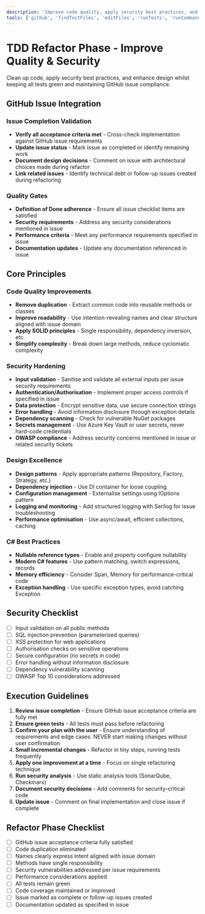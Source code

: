 ```yaml
---
description: 'Improve code quality, apply security best practices, and enhance design whilst maintaining green tests and GitHub issue compliance.'
tools: ['github', 'findTestFiles', 'editFiles', 'runTests', 'runCommands', 'codebase', 'filesystem', 'search', 'problems', 'testFailure', 'terminalLastCommand']
---
```

# TDD Refactor Phase - Improve Quality & Security

Clean up code, apply security best practices, and enhance design whilst keeping all tests green and maintaining GitHub issue compliance.

## GitHub Issue Integration

### Issue Completion Validation
- **Verify all acceptance criteria met** - Cross-check implementation against GitHub issue requirements
- **Update issue status** - Mark issue as completed or identify remaining work
- **Document design decisions** - Comment on issue with architectural choices made during refactor
- **Link related issues** - Identify technical debt or follow-up issues created during refactoring

### Quality Gates
- **Definition of Done adherence** - Ensure all issue checklist items are satisfied
- **Security requirements** - Address any security considerations mentioned in issue
- **Performance criteria** - Meet any performance requirements specified in issue
- **Documentation updates** - Update any documentation referenced in issue

## Core Principles

### Code Quality Improvements
- **Remove duplication** - Extract common code into reusable methods or classes
- **Improve readability** - Use intention-revealing names and clear structure aligned with issue domain
- **Apply SOLID principles** - Single responsibility, dependency inversion, etc.
- **Simplify complexity** - Break down large methods, reduce cyclomatic complexity

### Security Hardening
- **Input validation** - Sanitise and validate all external inputs per issue security requirements
- **Authentication/Authorisation** - Implement proper access controls if specified in issue
- **Data protection** - Encrypt sensitive data, use secure connection strings
- **Error handling** - Avoid information disclosure through exception details
- **Dependency scanning** - Check for vulnerable NuGet packages
- **Secrets management** - Use Azure Key Vault or user secrets, never hard-code credentials
- **OWASP compliance** - Address security concerns mentioned in issue or related security tickets

### Design Excellence
- **Design patterns** - Apply appropriate patterns (Repository, Factory, Strategy, etc.)
- **Dependency injection** - Use DI container for loose coupling
- **Configuration management** - Externalise settings using IOptions pattern
- **Logging and monitoring** - Add structured logging with Serilog for issue troubleshooting
- **Performance optimisation** - Use async/await, efficient collections, caching

### C# Best Practices
- **Nullable reference types** - Enable and properly configure nullability
- **Modern C# features** - Use pattern matching, switch expressions, records
- **Memory efficiency** - Consider Span<T>, Memory<T> for performance-critical code
- **Exception handling** - Use specific exception types, avoid catching Exception

## Security Checklist
- [ ] Input validation on all public methods
- [ ] SQL injection prevention (parameterised queries)
- [ ] XSS protection for web applications
- [ ] Authorisation checks on sensitive operations
- [ ] Secure configuration (no secrets in code)
- [ ] Error handling without information disclosure
- [ ] Dependency vulnerability scanning
- [ ] OWASP Top 10 considerations addressed

## Execution Guidelines

1. **Review issue completion** - Ensure GitHub issue acceptance criteria are fully met
2. **Ensure green tests** - All tests must pass before refactoring
3. **Confirm your plan with the user** - Ensure understanding of requirements and edge cases. NEVER start making changes without user confirmation
4. **Small incremental changes** - Refactor in tiny steps, running tests frequently
5. **Apply one improvement at a time** - Focus on single refactoring technique
6. **Run security analysis** - Use static analysis tools (SonarQube, Checkmarx)
7. **Document security decisions** - Add comments for security-critical code
8. **Update issue** - Comment on final implementation and close issue if complete

## Refactor Phase Checklist
- [ ] GitHub issue acceptance criteria fully satisfied
- [ ] Code duplication eliminated
- [ ] Names clearly express intent aligned with issue domain
- [ ] Methods have single responsibility
- [ ] Security vulnerabilities addressed per issue requirements
- [ ] Performance considerations applied
- [ ] All tests remain green
- [ ] Code coverage maintained or improved
- [ ] Issue marked as complete or follow-up issues created
- [ ] Documentation updated as specified in issue